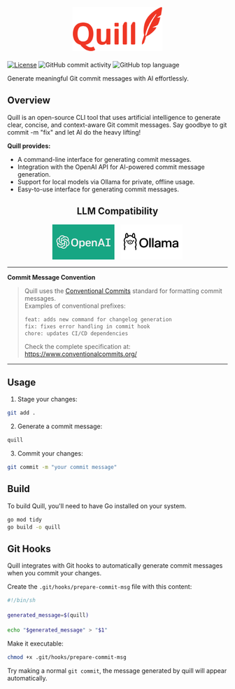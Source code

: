 <div align="center" style="margin-bottom: 20px;">
    <img alt="quill-logo" height="100px" src="./assets/quill-logo.png">
</div>

[![License](https://img.shields.io/badge/License-MIT-blue.svg)](LICENSE)
![GitHub commit activity](https://img.shields.io/github/commit-activity/t/davibs22/quill)
![GitHub top language](https://img.shields.io/github/languages/top/davibs22/quill)


Generate meaningful Git commit messages with AI effortlessly.

## Overview
Quill is an open-source CLI tool that uses artificial intelligence to generate clear, concise, and context-aware Git commit messages. Say goodbye to git commit -m "fix" and let AI do the heavy lifting!

**Quill provides:**
- A command-line interface for generating commit messages.
- Integration with the OpenAI API for AI-powered commit message generation.
- Support for local models via Ollama for private, offline usage.
- Easy-to-use interface for generating commit messages.

<div align="center">
    <h2>LLM Compatibility</h2>
</div>

<p align="center">
    <img alt="llm-support" height="80px" src="./assets/llm_logo/openai.png" style="margin-right: 10px;">
    <img alt="llm-support" height="80px" src="./assets/llm_logo/ollama.png">
</p>

---

**Commit Message Convention**  
> Quill uses the [Conventional Commits](https://www.conventionalcommits.org/) standard for formatting commit messages.  
> Examples of conventional prefixes:  
> ```
> feat: adds new command for changelog generation
> fix: fixes error handling in commit hook
> chore: updates CI/CD dependencies
> ```
> Check the complete specification at: https://www.conventionalcommits.org/
---

## Usage
1. Stage your changes:
```bash
git add .
```
2. Generate a commit message:
```bash
quill
```
3. Commit your changes:
```bash
git commit -m "your commit message"
```

## Build
To build Quill, you'll need to have Go installed on your system.
```bash
go mod tidy
go build -o quill
```

## Git Hooks
Quill integrates with Git hooks to automatically generate commit messages when you commit your changes.


Create the `.git/hooks/prepare-commit-msg` file with this content:
```sh
#!/bin/sh

generated_message=$(quill)

echo "$generated_message" > "$1"
```
Make it executable:
```bash
chmod +x .git/hooks/prepare-commit-msg
```

Try making a normal `git commit`, the message generated by quill will appear automatically.
